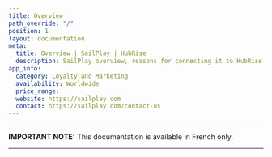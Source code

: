 ```yaml
---
title: Overview
path_override: "/"
position: 1
layout: documentation
meta:
  title: Overview | SailPlay | HubRise
  description: SailPlay overview, reasons for connecting it to HubRise and summary of integrated features. Synchronise data between your EPOS and your apps.
app_info:
  category: Loyalty and Marketing
  availability: Worldwide
  price_range:
  website: https://sailplay.com
  contact: https://sailplay.com/contact-us
---
```


---

**IMPORTANT NOTE:** This documentation is available <Link to="/fr/apps/sailplay" addLocalePrefix={false}>in French only</Link>.

---

